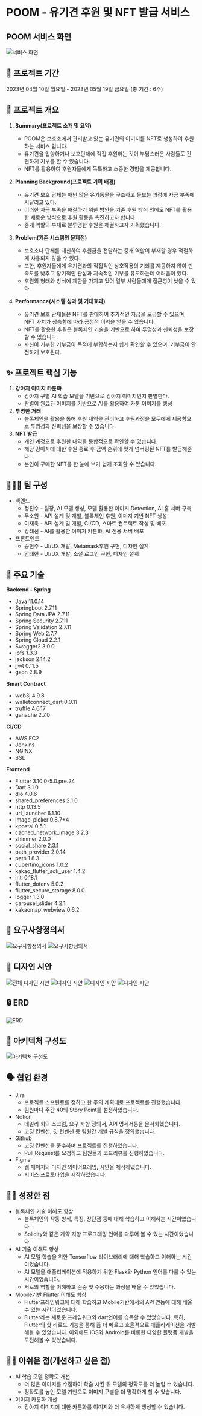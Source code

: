 # POOM - 유기견 후원 및 NFT 발급 서비스

## POOM 서비스 화면

![서비스 화면](./assets/service_screen.gif)

## 📅 프로젝트 기간

2023년 04월 10일 월요일 - 2023년 05월 19일 금요일 (총 기간 : 6주)

## 🌟 프로젝트 개요

1. **Summary(프로젝트 소개 및 요약)**

   - POOM은 보호소에서 관리받고 있는 유기견의 이미지를 NFT로 생성하여 후원하는 서비스 입니다.
   - 유기견을 입양하거나 보호단체에 직접 후원하는 것이 부담스러운 사람들도 간편하게 기부를 할 수 있습니다.
   - NFT를 활용하여 후원자들에게 독특하고 소중한 경험을 제공합니다.

2. **Planning Background(프로젝트 기획 배경)**

   - 유기견 보호 단체는 매년 많은 유기동물을 구조하고 돌보는 과정에 자금 부족에 시달리고 있다.
   - 이러한 자금 부족을 해결하기 위한 방안을 기존 후원 방식 외에도 NFT를 활용한 새로운 방식으로 후원 활동을 촉진하고자 합니다.
   - 중개 역할의 부재로 불투명한 후원을 해결하고자 기획했습니다.

3. **Problem(기존 시스템의 문제점)**

   - 보호소나 단체를 대신하여 후원금을 전달하는 중개 역할이 부재할 경우 적절하게 사용되지 않을 수 있다.
   - 또한, 후원자들에게 유기견과의 직접적인 상호작용의 기회를 제공하지 않아 만족도를 낮추고 장기적인 관심과 지속적인 기부를 유도하는데 어려움이 있다.
   - 후원의 형태와 방식에 제한을 가지고 있어 일부 사람들에게 접근성이 낮을 수 있다.

4. **Performance(시스템 성과 및 기대효과)**
   - 유기견 보호 단체들은 NFT를 판매하여 추가적인 자금을 모금할 수 있으며, NFT 가치가 상승함에 따라 긍정적 이익을 얻을 수 있습니다.
   - NFT를 활용한 후원은 블록체인 기술을 기반으로 하여 투명성과 신뢰성을 보장할 수 있습니다.
   - 자신이 기부한 기부금이 목적에 부합하는지 쉽게 확인할 수 있으며, 기부금이 안전하게 보호된다.

## ✨ 프로젝트 핵심 기능

1. **강아지 이미지 카툰화**
   - 강아지 구별 AI 학습 모델을 기반으로 강아지 이미지인지 판별한다.
   - 판별이 완료된 이미지를 기반으로 AI를 활용하여 카툰 이미지를 생성
2. **투명한 거래**
   - 블록체인을 활용을 통해 후원 내역을 관리하고 후원과정을 모두에게 제공함으로 투명성과 신뢰성을 보장할 수 있습니다.
3. **NFT 발급**
   - 개인 계정으로 후원한 내역을 통합적으로 확인할 수 있습니다.
   - 해당 강아지에 대한 후원 종료 후 금액 순위에 맞게 넘버링된 NFT를 발급해준다.
   - 본인이 구매한 NFT를 한 눈에 보기 쉽게 조회할 수 있습니다.

## 🧑🏻‍💻 팀 구성

- 백엔드
  - 정진수 - 팀장, AI 모델 생성, 모델 활용한 이미지 Detection, AI 홈 서버 구축
  - 두소원 - API 설계 및 개발, 블록체인 후원, 이미지 기반 NFT 생성
  - 이재욱 - API 설계 및 개발, CI/CD, 스마트 컨트랙트 작성 및 배포
  - 강태선 - AI를 활용한 이미지 카툰화, AI 전용 서버 배포  
- 프론트엔드
  - 송현주 - UI/UX 개발, Metamask후원 구현, 디자인 설계
  - 안태현 - UI/UX 개발, 소셜 로그인 구현, 디자인 설계

## 🔨 주요 기술

**Backend - Spring**

- Java 11.0.14
- Springboot 2.7.11
- Spring Data JPA 2.7.11
- Spring Security 2.7.11
- Spring Validation 2.7.11
- Spring Web 2.7.7
- Spring Cloud 2.2.1
- Swagger2 3.0.0
- ipfs 1.3.3
- jackson 2.14.2
- jjwt 0.11.5
- gson 2.8.9

**Smart Contract**

- web3j 4.9.8
- walletconnect_dart 0.0.11
- truffle 4.6.17
- ganache 2.7.0

**CI/CD**

- AWS EC2
- Jenkins
- NGINX
- SSL

**Frontend**

- Flutter 3.10.0-5.0.pre.24
- Dart 3.1.0
- dio 4.0.6
- shared_preferences 2.1.0
- http 0.13.5
- url_launcher 6.1.10
- image_picker 0.8.7+4
- kpostal 0.5.1
- cached_network_image 3.2.3
- shimmer 2.0.0
- social_share 2.3.1
- path_provider 2.0.14
- path 1.8.3
- cupertino_icons 1.0.2
- kakao_flutter_sdk_user 1.4.2
- intl 0.18.1
- flutter_dotenv 5.0.2
- flutter_secure_storage 8.0.0
- logger 1.3.0
- carousel_slider 4.2.1
- kakaomap_webview 0.6.2

## 📝 요구사항정의서

![요구사항정의서](./assets/function_1.PNG)
![요구사항정의서](./assets/function_2.PNG)

## 💄 디자인 시안
![전체 디자인 시안](./assets//total_design.png)
![디자인 시안](./assets/login.PNG) 
![디자인 시안](./assets/main.PNG)
![디자인 시안](./assets/detail.PNG)

## 🔒 ERD

![ERD](./assets/poom_ERD.png)

## 📄 아키텍처 구성도

![아키텍처 구성도](./assets/system-architecture.png)

## 🗣 협업 환경

- Jira
  - 프로젝트 스프린트를 정하고 한 주의 계획대로 프로젝트를 진행했습니다.
  - 팀원마다 주간 40의 Story Point를 설정하였습니다.
- Notion
  - 데일리 회의 스크럼, 요구 사항 정의서, API 명세서등을 문서화했습니다.
  - 코딩 컨벤션, 깃 컨벤션 등 팀원간 개발 규칙을 정의했습니다.
- Github
  - 코딩 컨벤션을 준수하며 프로젝트를 진행하였습니다.
  - Pull Request를 요청하고 팀원들과 코드리뷰를 진행하였습니다.
- Figma
  - 웹 페이지의 디자인 와이어프레임, 시안을 제작하였습니다.
  - 서비스 프로토타입을 제작하였습니다.

## 💪🏻 성장한 점

- 블록체인 기술 이해도 향상
  - 블록체인의 작동 방식, 특징, 장단점 등에 대해 학습하고 이해하는 시간이었습니다.
  - Solidity와 같은 계약 지향 프로그래밍 언어를 다루어 볼 수 있는 시간이었습니다.
- AI 기술 이해도 향상
  - AI 모델 학습을 위한 Tensorflow 라이브러리에 대해 학습하고 이해하는 시간이었습니다.
  - AI 모델을 애플리케이션에 적용하기 위한 Flask와 Python 언어를 다룰 수 있는 시간이었습니다.
  - 서로의 역할을 이해하고 존중 및 수용하는 과정을 배울 수 있었습니다.
- Mobile기반 Flutter 이해도 향상
  - Flutter프레임워크에 대해 학습하고 Mobile기반에서의 API 연동에 대해 배울 수 있는 시간이었습니다.
  - Flutter라는 새로운 프레임워크와 dart언어를 습득할 수 있었습니다. 특히, Flutter의 핫 리로드 기능을 통해 좀 더 빠르고 효율적으로 애플리케이션을 개발해볼 수 있었습니다. 이외에도 iOS와 Android를 비롯한 다양한 플랫폼 개발을 도전해볼 수 있었습니다.

## 🙏🏻 아쉬운 점(개선하고 싶은 점)

- AI 학습 모델 정확도 개선
  - 더 많은 이미지를 수집하여 학습 시킨 뒤 모델의 정확도를 더 높일 수 있습니다.
  - 정확도를 높인 모델 기반으로 이미지 구별을 더 명확하게 할 수 있습니다.
- 이미지 카툰화 개선
  - 강아지 이미지에 대한 카툰화를 이미지와 더 유사하게 생성할 수 있습니다.
